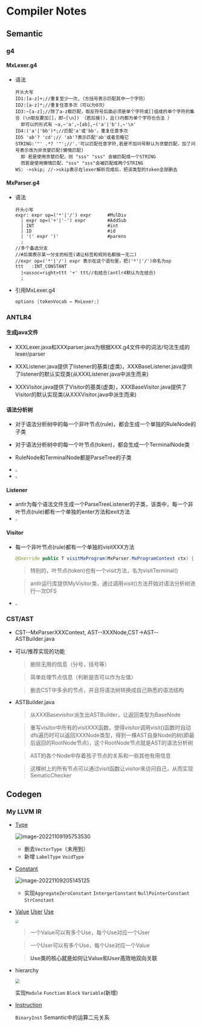 # Compiler Notes

## Semantic

### g4

#### MxLexer.g4

* 语法

  ~~~
  开头大写
  ID1:[a-z]+;//重复至少一次,（方括号表示匹配其中一个字符）
  ID2:[a-z]*;//重复任意多次（可以为0次） 
  ID3:~[a-z];//除了a-z都匹配，取反符号后面必须是单个字符或[]组成的单个字符的集合 (\n取反要加[]，即~[\n]) （若后接()，且()内都为单个字符也合法 ）
  	即可以的形式有 ~a,~'a',~[ab],~('a'|'b'),~'\n'
  ID4:('a'|'bb')*;//匹配'a'或'bb'，重复任意多次
  ID5 'ab'? 'cd';// 'ab'?表示匹配'ab'或者忽略它
  STRING:'"' .*? '"';//'.'可以匹配任意字符,若是不加问号默认为贪婪匹配，加了问号表示改为非贪婪匹配(懒惰匹配)
  	即 若是使用贪婪匹配，则 "sss" "sss" 会被匹配成一个STRING
  	而若是使用懒惰匹配，"sss" "sss"会被匹配成两个STRING
  WS: ->skip; //->skip表示在lexer解析完成后，把该类型的token全部删去
  ~~~

#### MxParser.g4

* 语法

  ~~~
  开头小写
  expr: expr op=('*'|'/') expr		#MulDiv
  	| expr op=('+'|'-') expr		#AddSub
  	| INT						    #int
  	| ID						    #id
  	| '(' expr ')'				    #parens
  	;
  //多个备选分支
  //#后面表示某一分支的标签(请让标签和规则名都独一无二)
  //expr op=('*'|'/') expr 表示在这个语句里，把('*'|'/')命名为op
  ttt	:INT_CONSTANT
  	|<assoc=right>ttt '+' ttt//右结合(antlr4默认为左结合)
  	;
  ~~~
  
* 引用MxLexer.g4

  ~~~java
  options {tokenVocab = MxLexer;}
  ~~~



### ANTLR4

#### 生成java文件

* XXXLexer.java和XXXparser.java为根据XXX.g4文件中的词法/句法生成的lexer/parser

* XXXListener.java提供了listener的基类(虚类)，XXXBaseListener.java提供了listener的默认实现类(从XXXListener.java中派生而来)

* XXXVisitor.java提供了Visitor的基类(虚类)，XXXBaseVisitor.java提供了Visitor的默认实现类(从XXXVisitor.java中派生而来)

#### 语法分析树

* 对于语法分析树中的每一个非叶节点(rule)，都会生成一个单独的RuleNode的子类

* 对于语法分析树中的每一个叶节点(token)，都会生成一个TerminalNode类

* RuleNode和TerminalNode都是ParseTree的子类

* <img src="C:\Users\27595\AppData\Roaming\Typora\typora-user-images\image-20221030205825216.png" style="zoom:30%">

* <img src="C:\Users\27595\AppData\Roaming\Typora\typora-user-images\image-20221030205920175.png" style="zoom:30%">

#### Listener

* antlr为每个语法文件生成一个ParseTreeListener的子类，该类中，每一个非叶节点(rule)都有一个单独的enter方法和exit方法
* <img src="C:\Users\27595\AppData\Roaming\Typora\typora-user-images\image-20221030210538623.png" style="zoom:30%">

#### Visitor

* 每一个非叶节点(rule)都有一个单独的visitXXX方法

  ~~~java
  @Override public T visitMxProgram(MxParser.MxProgramContext ctx) { return visitChildren(ctx); }
  ~~~

  > 特别的，叶节点(token)也有一个visit方法，名为visitTerminal()

  > antlr运行库提供MyVisitor类，通过调用visit()方法开始对语法分析树进行一次DFS

* <img src="C:\Users\27595\AppData\Roaming\Typora\typora-user-images\image-20221030210754246.png" style="zoom:30%">



### CST/AST

* CST--MxParserXXXContext, AST--XXXNode,CST->AST--ASTBuilder.java

* 可以/推荐实现的功能

  > 删除无用的信息（分号，括号等）

  > 简单处理节点信息（判断是否可以作为左值）
  
  > 删去CST中多余的节点，并且将语法树转换成自己熟悉的语法结构

* ASTBuilder.java

  > 从XXXBasevisitor派生出ASTBuilder，让返回类型为BaseNode

  > 重写visitor中所有的visitXXX函数，使得visitor调用visit()函数时自动dfs遍历时可以返回XXXNode类型，得到一棵AST自身Node的树(即最后返回的RootNode节点)，这个RootNode节点就是AST的语法分析树

  > AST的各个Node中存着孩子节点的关系和一些其他有用信息

  > 这棵树上的所有节点可以通过visit函数让visitor来访问自己，从而实现SematicChecker
  

## Codegen

### My LLVM IR

* [Type](https://blog.csdn.net/weixin_42654107/article/details/122862209#:~:text=llvm%3A%3A,ArrayType%20ArrayType%E6%98%AF1%E7%A7%8D%E5%B0%86%E5%85%83%E7%B4%A0%E5%9C%A8%E5%86%85%E5%AD%98%E4%B8%AD%E9%A1%BA%E5%BA%8F%E6%8E%92%E5%88%97%E7%9A%84%E7%B1%BB%E5%9E%8B%EF%BC%8C%E6%9C%892%E4%B8%AA%E5%B1%9E%E6%80%A7%EF%BC%9Asize%E5%92%8C%E5%85%83%E7%B4%A0%E7%B1%BB%E5%9E%8B%E3%80%82)

  ![image-20221109195753530](C:\Users\27595\AppData\Roaming\Typora\typora-user-images\image-20221109195753530.png)

  * 删去`VectorType`（未用到）
  * 新增 `LabelType`  `VoidType`
  
* [Constant](https://blog.csdn.net/weixin_42654107/article/details/123419630?spm=1001.2014.3001.5502)

  ![image-20221109205145125](C:\Users\27595\AppData\Roaming\Typora\typora-user-images\image-20221109205145125.png)

  * 实现`AggregateZeroConstant`  `IntergerConstant`  `NullPointerConstant`   `StrConstant`

* [Value](https://blog.csdn.net/weixin_42654107/article/details/122998347?spm=1001.2014.3001.5502)  [User](https://blog.csdn.net/weixin_42654107/article/details/123056494?spm=1001.2014.3001.5502)  [Use](https://blog.csdn.net/weixin_42654107/article/details/123086570?spm=1001.2014.3001.5502)

  <img src="C:\Users\27595\AppData\Roaming\Typora\typora-user-images\image-20221109173451304.png" style="zoom:50%">

  > 一个Value可以有多个Use，每个Use对应一个User
  
  > 一个User可以有多个Use，每个Use对应一个Value
  
  > **Use类的核心就是如何让Value和User高效地双向关联**
  
* hierarchy

  <img src="C:\Users\27595\AppData\Roaming\Typora\typora-user-images\image-20221109185847766.png" style="zoom:70%">

  实现`Module`  `Function`  `Block`   `Variable`(新增)

* [Instruction](https://blog.csdn.net/qq_37206105/article/details/115274241)

  `BinaryInst` Semantic中的运算二元关系

  

